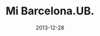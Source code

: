 ---
layout: shop
modal-id: 1004
date: 2013-12-28
img: 28-12-2013.jpg
alt: image-alt
size: 13x18cm
price: 40€
shipping: Not included
category: shop
title: Mi Barcelona.UB. 
description: <p>Universitat de Barcelona - UB. Well you should go there one day. A lot of people have first impression that it wasn't University but the Church. So if you like small lakes with fish, gardens with cats and beauty architecture you should go there.</p> <p> And you can start enjoy it by decorating your house with one of the UB window. Just fill in the form below to make an order.</p> <p>And silence please, the lessons are going.</p>
---